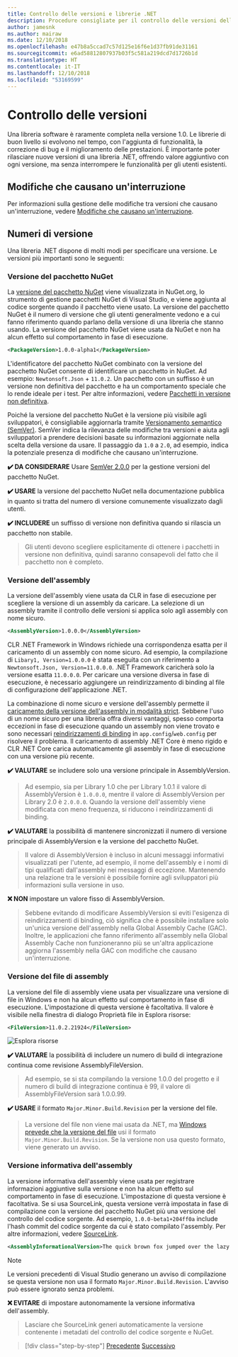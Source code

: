 ```yaml
---
title: Controllo delle versioni e librerie .NET
description: Procedure consigliate per il controllo delle versioni delle librerie .NET.
author: jamesnk
ms.author: mairaw
ms.date: 12/10/2018
ms.openlocfilehash: e47b8a5ccad7c57d125e16f6e1d37fb91de31161
ms.sourcegitcommit: e6ad58812807937b03f5c581a219dcd7d1726b1d
ms.translationtype: HT
ms.contentlocale: it-IT
ms.lasthandoff: 12/10/2018
ms.locfileid: "53169599"
---
```

# <a name="versioning"></a>Controllo delle versioni

Una libreria software è raramente completa nella versione 1.0. Le librerie di buon livello si evolvono nel tempo, con l'aggiunta di funzionalità, la correzione di bug e il miglioramento delle prestazioni. È importante poter rilasciare nuove versioni di una libreria .NET, offrendo valore aggiuntivo con ogni versione, ma senza interrompere le funzionalità per gli utenti esistenti.

## <a name="breaking-changes"></a>Modifiche che causano un'interruzione

Per informazioni sulla gestione delle modifiche tra versioni che causano un'interruzione, vedere [Modifiche che causano un'interruzione](./breaking-changes.md).

## <a name="version-numbers"></a>Numeri di versione

Una libreria .NET dispone di molti modi per specificare una versione. Le versioni più importanti sono le seguenti:

### <a name="nuget-package-version"></a>Versione del pacchetto NuGet

La [versione del pacchetto NuGet](/nuget/reference/package-versioning) viene visualizzata in NuGet.org, lo strumento di gestione pacchetti NuGet di Visual Studio, e viene aggiunta al codice sorgente quando il pacchetto viene usato. La versione del pacchetto NuGet è il numero di versione che gli utenti generalmente vedono e a cui fanno riferimento quando parlano della versione di una libreria che stanno usando. La versione del pacchetto NuGet viene usata da NuGet e non ha alcun effetto sul comportamento in fase di esecuzione.

```xml
<PackageVersion>1.0.0-alpha1</PackageVersion>
```

L'identificatore del pacchetto NuGet combinato con la versione del pacchetto NuGet consente di identificare un pacchetto in NuGet. Ad esempio: `Newtonsoft.Json` + `11.0.2`. Un pacchetto con un suffisso è un versione non definitiva del pacchetto e ha un comportamento speciale che lo rende ideale per i test. Per altre informazioni, vedere [Pacchetti in versione non definitiva](./nuget.md#pre-release-packages).

Poiché la versione del pacchetto NuGet è la versione più visibile agli sviluppatori, è consigliabile aggiornarla tramite [Versionamento semantico (SemVer)](https://semver.org/). SemVer indica la rilevanza delle modifiche tra versioni e aiuta agli sviluppatori a prendere decisioni basate su informazioni aggiornate nella scelta della versione da usare. Il passaggio da `1.0` a `2.0`, ad esempio, indica la potenziale presenza di modifiche che causano un'interruzione.

**✔️ DA CONSIDERARE** Usare [SemVer 2.0.0](https://semver.org/) per la gestione versioni del pacchetto NuGet.

**✔️ USARE** la versione del pacchetto NuGet nella documentazione pubblica in quanto si tratta del numero di versione comunemente visualizzato dagli utenti.

**✔️ INCLUDERE** un suffisso di versione non definitiva quando si rilascia un pacchetto non stabile.

> Gli utenti devono scegliere esplicitamente di ottenere i pacchetti in versione non definitiva, quindi saranno consapevoli del fatto che il pacchetto non è completo.

### <a name="assembly-version"></a>Versione dell'assembly

La versione dell'assembly viene usata da CLR in fase di esecuzione per scegliere la versione di un assembly da caricare. La selezione di un assembly tramite il controllo delle versioni si applica solo agli assembly con nome sicuro.

```xml
<AssemblyVersion>1.0.0.0</AssemblyVersion>
```

CLR .NET Framework in Windows richiede una corrispondenza esatta per il caricamento di un assembly con nome sicuro. Ad esempio, la compilazione di `Libary1, Version=1.0.0.0` è stata eseguita con un riferimento a `Newtonsoft.Json, Version=11.0.0.0`. .NET Framework caricherà solo la versione esatta `11.0.0.0`. Per caricare una versione diversa in fase di esecuzione, è necessario aggiungere un reindirizzamento di binding al file di configurazione dell'applicazione .NET.

La combinazione di nome sicuro e versione dell'assembly permette il [caricamento della versione dell'assembly in modalità strict](../../framework/app-domains/assembly-versioning.md). Sebbene l'uso di un nome sicuro per una libreria offra diversi vantaggi, spesso comporta eccezioni in fase di esecuzione quando un assembly non viene trovato e sono necessari [reindirizzamenti di binding](../../framework/configure-apps/redirect-assembly-versions.md) in `app.config`/`web.config` per risolvere il problema. Il caricamento di assembly .NET Core è meno rigido e CLR .NET Core carica automaticamente gli assembly in fase di esecuzione con una versione più recente.

**✔️ VALUTARE** se includere solo una versione principale in AssemblyVersion.

> Ad esempio, sia per Library 1.0 che per Library 1.0.1 il valore di AssemblyVersion è `1.0.0.0`, mentre il valore di AssemblyVersion per Library 2.0 è `2.0.0.0`. Quando la versione dell'assembly viene modificata con meno frequenza, si riducono i reindirizzamenti di binding.

**✔️ VALUTARE** la possibilità di mantenere sincronizzati il numero di versione principale di AssemblyVersion e la versione del pacchetto NuGet.

> Il valore di AssemblyVersion è incluso in alcuni messaggi informativi visualizzati per l'utente, ad esempio, il nome dell'assembly e i nomi di tipi qualificati dall'assembly nei messaggi di eccezione. Mantenendo una relazione tra le versioni è possibile fornire agli sviluppatori più informazioni sulla versione in uso.

**❌ NON** impostare un valore fisso di AssemblyVersion.

> Sebbene evitando di modificare AssemblyVersion si eviti l'esigenza di reindirizzamenti di binding, ciò significa che è possibile installare solo un'unica versione dell'assembly nella Global Assembly Cache (GAC). Inoltre, le applicazioni che fanno riferimento all'assembly nella Global Assembly Cache non funzioneranno più se un'altra applicazione aggiorna l'assembly nella GAC con modifiche che causano un'interruzione.

### <a name="assembly-file-version"></a>Versione del file di assembly

La versione del file di assembly viene usata per visualizzare una versione di file in Windows e non ha alcun effetto sul comportamento in fase di esecuzione. L'impostazione di questa versione è facoltativa. Il valore è visibile nella finestra di dialogo Proprietà file in Esplora risorse:

```xml
<FileVersion>11.0.2.21924</FileVersion>
```

![Esplora risorse](./media/versioning/win-properties.png "Esplora risorse")

**✔️ VALUTARE** la possibilità di includere un numero di build di integrazione continua come revisione AssemblyFileVersion.

> Ad esempio, se si sta compilando la versione 1.0.0 del progetto e il numero di build di integrazione continua è 99, il valore di AssemblyFileVersion sarà 1.0.0.99.

**✔️ USARE** il formato `Major.Minor.Build.Revision` per la versione del file.

> La versione del file non viene mai usata da .NET, ma [Windows prevede che la versione del file](/windows/desktop/menurc/versioninfo-resource) usi il formato `Major.Minor.Build.Revision`. Se la versione non usa questo formato, viene generato un avviso.

### <a name="assembly-informational-version"></a>Versione informativa dell'assembly

La versione informativa dell'assembly viene usata per registrare informazioni aggiuntive sulla versione e non ha alcun effetto sul comportamento in fase di esecuzione. L'impostazione di questa versione è facoltativa. Se si usa SourceLink, questa versione verrà impostata in fase di compilazione con la versione del pacchetto NuGet più una versione del controllo del codice sorgente. Ad esempio, `1.0.0-beta1+204ff0a` include l'hash commit del codice sorgente da cui è stato compilato l'assembly. Per altre informazioni, vedere [SourceLink](./sourcelink.md).

```xml
<AssemblyInformationalVersion>The quick brown fox jumped over the lazy dog.</AssemblyInformationalVersion>
```

> [!NOTE]
> Le versioni precedenti di Visual Studio generano un avviso di compilazione se questa versione non usa il formato `Major.Minor.Build.Revision`. L'avviso può essere ignorato senza problemi.

**❌ EVITARE** di impostare autonomamente la versione informativa dell'assembly.

> Lasciare che SourceLink generi automaticamente la versione contenente i metadati del controllo del codice sorgente e NuGet.

>[!div class="step-by-step"]
>[Precedente](publish-nuget-package.md)
>[Successivo](breaking-changes.md)
